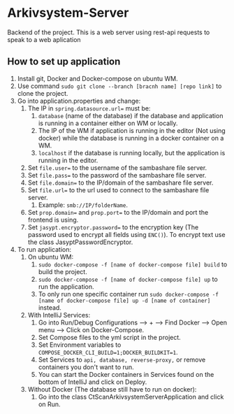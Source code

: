# Arkivsystem-Server
Backend of the project. This is a web server using rest-api requests to speak to a web aplication

## How to set up application
1. Install git, Docker and Docker-compose on ubuntu WM.
2. Use command ```sudo git clone --branch [bracnh name] [repo link]``` to clone the project.
3. Go into application.properties and change:
    1. The IP in ```spring.datasource.url=``` must be:
        1. ```database``` (name of the database) if the database and application is running in a container either on WM or locally.
        2. The IP of the WM if application is running in the editor (Not using docker) while the database is running in a docker container on a WM.
        3. ```localhost``` if the database is running locally, but the application is running in the editor.
    2. Set ```file.user=``` to the username of the sambashare file server.
    3. Set ```file.pass=``` to the password of the sambashare file server.
    4. Set ```file.domain=``` to the IP/domain of the sambashare file server.
    5. Set ```file.url=``` to the url used to connect to the sambashare file server.
        1. Example: ```smb://IP/folderName```.
    6. Set ```prop.domain=``` and ```prop.port=``` to the IP/domain and port the frontend is using.
    7. Set ```jasypt.encryptor.password=``` to the encryption key (The password used to encrypt all fields using ```ENC()```). To encrypt text use the class JasyptPasswordEncryptor.
4. To run application:
   1. On ubuntu WM:
        1. ```sudo docker-compose -f [name of docker-compose file] build``` to build the project.
        2. ```sudo docker-compose -f [name of docker-compose file] up``` to run the application.
        3. To only run one specific container run ```sudo docker-compose -f [name of docker-compose file] up -d [name of container]``` instead.
    2. With IntelliJ Services:
        1. Go into Run/Debug Configurations --> + --> Find Docker --> Open menu --> Click on Docker-Compose.
        2. Set Compose files to the yml script in the project.
        3. Set Environment variables to ```COMPOSE_DOCKER_CLI_BUILD=1;DOCKER_BUILDKIT=1```.
        4. Set Services to ```api, database, reverse-proxy,``` or remove containers you don't want to run.
        5. You can start the Docker containers in Services found on the bottom of IntelliJ and click on Deploy.
    3. Without Docker (The database still have to run on docker):
        1. Go into the class CtScanArkivsystemServerApplication and click on Run.
